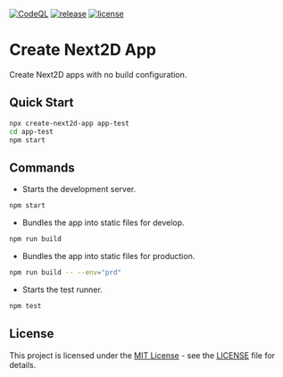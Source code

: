[![CodeQL](https://github.com/Next2D/create-next2d-app/actions/workflows/codeql-analysis.yml/badge.svg?branch=main)](https://github.com/Next2D/create-next2d-app/actions/workflows/codeql-analysis.yml)
[![release](https://img.shields.io/github/v/release/Next2D/create-next2d-app)](https://github.com/Next2D/create-next2d-app/releases)
[![license](https://img.shields.io/github/license/Next2D/create-next2d-app)](https://github.com/Next2D/create-next2d-app/blob/main/LICENSE)


# Create Next2D App

Create Next2D apps with no build configuration.

## Quick Start

```sh
npx create-next2d-app app-test
cd app-test
npm start
```

## Commands

* Starts the development server.
```sh
npm start
```

* Bundles the app into static files for develop.
```sh
npm run build
```

* Bundles the app into static files for production.
```sh
npm run build -- --env="prd"
```

* Starts the test runner.
```sh
npm test
```

## License
This project is licensed under the [MIT License](https://opensource.org/licenses/MIT) - see the [LICENSE](LICENSE) file for details.